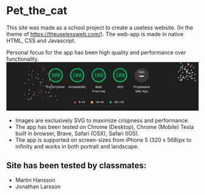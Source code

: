 # Pet_the_cat 

This site was made as a school project to create a useless website. (In the theme of https://theuselessweb.com/). 
The web-app is made in native HTML, CSS and Javascript.

Personal focus for the app has been high quality and performance over functionality. 
![](media/screenshot_performance.png)

* Images are exclusively SVG to maximize crispness and performance. 
* The app has been tested on Chrome (Desktop), Chrome (Mobile) Tesla built in browser, Brave, Safari (OSX), Safari (IOS). 
* The app is supported on screen-sizes from iPhone 5 (320 x 568)px to infinity and works in both portrait and landscape.  
 
## Site has been tested by classmates: 
* Martin Hansson
* Jonathan Larsson

